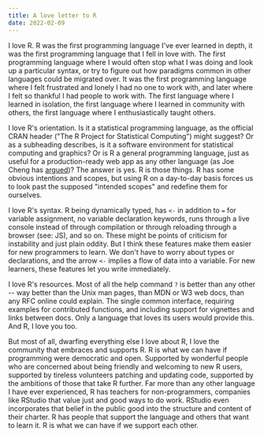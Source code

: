 ```yaml
---
title: A love letter to R
date: 2022-02-09
---
```


I love R. R was the first programming language I've ever
learned in depth, it was the first programming language that I
fell in love with. The first programming language where I would
often stop what I was doing and look up a particular syntax, or
try to figure out how paradigms common in other languages could
be migrated over. It was the first programming language where I
felt frustrated and lonely I had no one to work with, and later
where I felt so thankful I had people to work with. The first
language where I learned in isolation, the first language where
I learned in community with others, the first language where I
enthusiastically taught others.

I love R's orientation. Is it a statistical programming
language, as the official CRAN header ("The R Project for
Statistical Computing") might suggest? Or as a subheading
describes, is it a software environment for statistical
computing and graphics? Or is R a general programming language,
just as useful for a production-ready web app as any other
language (as Joe Cheng has
[argued](https://www.youtube.com/watch?v=Wy3TY0gOmJw))? The
answer is yes. R is those things. R has some obvious intentions
and scopes, but using R on a day-to-day basis forces us to look
past the supposed "intended scopes" and redefine them for
ourselves.

I love R's syntax. R being dynamically typed, has `<-` in
addition to `=` for variable assignment, no variable
declaration keywords, runs through a live console instead of
through compilation or through reloading through a browser
(see: JS), and so on. These might be points of criticism for
instability and just plain oddity. But I think these features
make them easier for new programmers to learn. We don't have to
worry about types or declarations, and the arrow `<-` implies a
flow of data into a variable. For new learners, these features
let you write immediately.

I love R's resources. Most of all the help command `?` is
better than any other -- way better than the Unix man pages,
than MDN or W3 web docs, than any RFC online could explain. The
single common interface, requiring examples for contributed
functions, and including support for vignettes and links
between docs. Only a language that loves its users would
provide this. And R, I love you too.

But most of all, dwarfing everything else I love about R, I
love the community that embraces and supports R. R is what we
can have if programming were democratic and open. Supported by
wonderful people who are concerned about being friendly and
welcoming to new R users, supported by tireless volunteers
patching and updating code, supported by the ambitions of those
that take R further. Far more than any other language I have
ever experienced, R has teachers for non-programmers, companies
like RStudio that value just and good ways to do work. RStudio
even incorporates that belief in the public good into the
structure and content of their charter. R has people that
support the language and others that want to learn it. R is
what we can have if we support each other.

